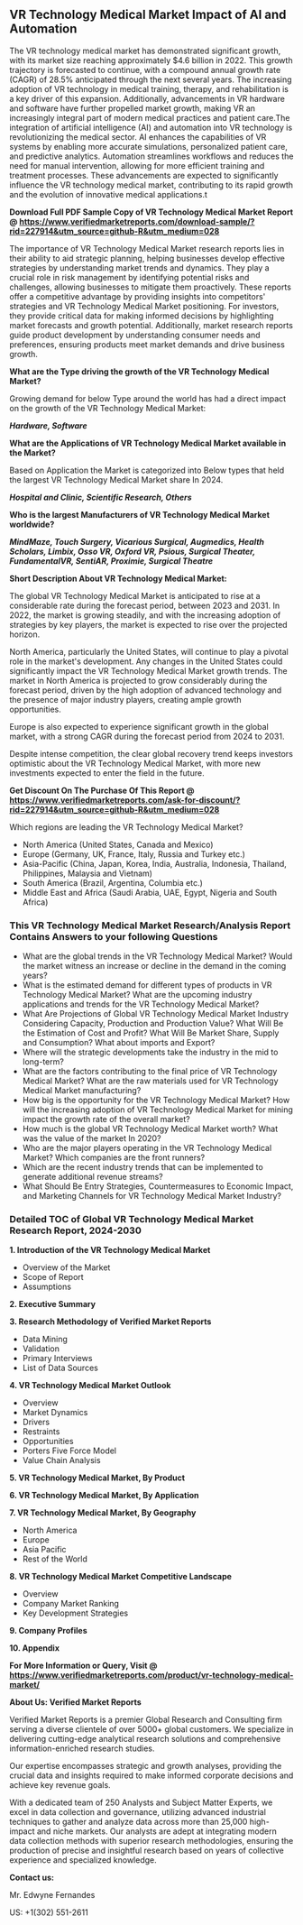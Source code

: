 <h2>VR Technology Medical Market Impact of AI and Automation</h2>The VR technology medical market has demonstrated significant growth, with its market size reaching approximately $4.6 billion in 2022. This growth trajectory is forecasted to continue, with a compound annual growth rate (CAGR) of 28.5% anticipated through the next several years. The increasing adoption of VR technology in medical training, therapy, and rehabilitation is a key driver of this expansion. Additionally, advancements in VR hardware and software have further propelled market growth, making VR an increasingly integral part of modern medical practices and patient care.The integration of artificial intelligence (AI) and automation into VR technology is revolutionizing the medical sector. AI enhances the capabilities of VR systems by enabling more accurate simulations, personalized patient care, and predictive analytics. Automation streamlines workflows and reduces the need for manual intervention, allowing for more efficient training and treatment processes. These advancements are expected to significantly influence the VR technology medical market, contributing to its rapid growth and the evolution of innovative medical applications.t</p><p id="" class=""><strong>Download Full PDF Sample Copy of VR Technology Medical Market Report @ <a href="https://www.verifiedmarketreports.com/download-sample/?rid=227914&utm_source=github-R&utm_medium=028" target="_blank">https://www.verifiedmarketreports.com/download-sample/?rid=227914&utm_source=github-R&utm_medium=028</a></strong></p><p>The importance of&nbsp;VR Technology Medical Market research reports lies in their ability to aid strategic planning, helping businesses develop effective strategies by understanding market trends and dynamics. They play a crucial role in risk management by identifying potential risks and challenges, allowing businesses to mitigate them proactively. These reports offer a competitive advantage by providing insights into competitors' strategies and VR Technology Medical Market positioning. For investors, they provide critical data for making informed decisions by highlighting market forecasts and growth potential. Additionally, market research reports guide product development by understanding consumer needs and preferences, ensuring products meet market demands and drive business growth.</p><p><strong>What are the&nbsp;Type driving the growth of the VR Technology Medical Market?</strong></p><p id="" class="">Growing demand for below Type around the world has had a direct impact on the growth of the VR Technology Medical Market:</p><em><strong>Hardware, Software</strong></em></p><strong>What are the&nbsp;Applications&nbsp;of VR Technology Medical Market available in the Market?</strong></p><p id="" class="">Based on Application the Market is categorized into Below types that held the largest VR Technology Medical Market share In 2024.</p><em><strong>Hospital and Clinic, Scientific Research, Others</strong></em></p><strong>Who is the largest Manufacturers of VR Technology Medical Market worldwide?</strong></p><p><em><strong>MindMaze, Touch Surgery, Vicarious Surgical, Augmedics, Health Scholars, Limbix, Osso VR, Oxford VR, Psious, Surgical Theater, FundamentalVR, SentiAR, Proximie, Surgical Theatre</strong></em></p><p id="" class=""><strong>Short Description About VR Technology Medical Market:</strong></p><p>The global VR Technology Medical Market is anticipated to rise at a considerable rate during the forecast period, between 2023 and 2031. In 2022, the market is growing steadily, and with the increasing adoption of strategies by key players, the market is expected to rise over the projected horizon.</p><p>North America, particularly the United States, will continue to play a pivotal role in the market's development. Any changes in the United States could significantly impact the VR Technology Medical Market growth trends. The market in North America is projected to grow considerably during the forecast period, driven by the high adoption of advanced technology and the presence of major industry players, creating ample growth opportunities.</p><p>Europe is also expected to experience significant growth in the global market, with a strong CAGR during the forecast period from 2024 to 2031.</p><p>Despite intense competition, the clear global recovery trend keeps investors optimistic about the VR Technology Medical Market, with more new investments expected to enter the field in the future.</p><p id="" class=""><strong>Get Discount On The Purchase Of This Report @ <a href="https://www.verifiedmarketreports.com/ask-for-discount/?rid=227914&utm_source=github-R&utm_medium=028" target="_blank">https://www.verifiedmarketreports.com/ask-for-discount/?rid=227914&utm_source=github-R&utm_medium=028</a></strong></p>Which regions are leading the VR Technology Medical Market?</p><ul><li>North America (United States, Canada and Mexico)</li><li>Europe (Germany, UK, France, Italy, Russia and Turkey etc.)</li><li>Asia-Pacific (China, Japan, Korea, India, Australia, Indonesia, Thailand, Philippines, Malaysia and Vietnam)</li><li>South America (Brazil, Argentina, Columbia etc.)</li><li>Middle East and Africa (Saudi Arabia, UAE, Egypt, Nigeria and South Africa)</li></ul><h3 id="" class="">This VR Technology Medical Market Research/Analysis Report Contains Answers to your following Questions</h3><ul><li>What are the global trends in the VR Technology Medical Market? Would the market witness an increase or decline in the demand in the coming years?</li><li>What is the estimated demand for different types of products in VR Technology Medical Market? What are the upcoming industry applications and trends for the VR Technology Medical Market?</li><li>What Are Projections of Global VR Technology Medical Market Industry Considering Capacity, Production and Production Value? What Will Be the Estimation of Cost and Profit? What Will Be Market Share, Supply and Consumption? What about imports and Export?</li><li>Where will the strategic developments take the industry in the mid to long-term?</li><li>What are the factors contributing to the final price of VR Technology Medical Market? What are the raw materials used for VR Technology Medical Market manufacturing?</li><li>How big is the opportunity for the VR Technology Medical Market? How will the increasing adoption of VR Technology Medical Market for mining impact the growth rate of the overall market?</li><li>How much is the global VR Technology Medical Market worth? What was the value of the market In 2020?</li><li>Who are the major players operating in the VR Technology Medical Market? Which companies are the front runners?</li><li>Which are the recent industry trends that can be implemented to generate additional revenue streams?</li><li>What Should Be Entry Strategies, Countermeasures to Economic Impact, and Marketing Channels for VR Technology Medical Market Industry?</li></ul><h3 id="" class="">Detailed TOC of Global VR Technology Medical Market Research Report, 2024-2030</h3><p id="" class=""><strong>1. Introduction of the VR Technology Medical Market</strong></p><ul><li>Overview of the Market</li><li>Scope of Report</li><li>Assumptions</li></ul><p id="" class=""><strong>2. Executive Summary</strong></p><p id="" class=""><strong>3. Research Methodology of Verified Market Reports</strong></p><ul><li>Data Mining</li><li>Validation</li><li>Primary Interviews</li><li>List of Data Sources</li></ul><p id="" class=""><strong>4. VR Technology Medical Market Outlook</strong></p><ul><li>Overview</li><li>Market Dynamics</li><li>Drivers</li><li>Restraints</li><li>Opportunities</li><li>Porters Five Force Model</li><li>Value Chain Analysis</li></ul><p id="" class=""><strong>5. VR Technology Medical Market, By Product</strong></p><p id="" class=""><strong>6. VR Technology Medical Market, By Application</strong></p><p id="" class=""><strong>7. VR Technology Medical Market, By Geography</strong></p><ul><li>North America</li><li>Europe</li><li>Asia Pacific</li><li>Rest of the World</li></ul><p id="" class=""><strong>8. VR Technology Medical Market Competitive Landscape</strong></p><ul><li>Overview</li><li>Company Market Ranking</li><li>Key Development Strategies</li></ul><p id="" class=""><strong>9. Company Profiles</strong></p><p id="" class=""><strong>10. Appendix</strong></p><p id="" class=""><strong>For More Information or Query, Visit @ <a href="https://www.verifiedmarketreports.com/product/vr-technology-medical-market/" target="_blank">https://www.verifiedmarketreports.com/product/vr-technology-medical-market/</a></strong></p><p id="" class=""><strong>About Us: Verified Market Reports</strong></p><p id="" class="">Verified Market Reports is a premier Global Research and Consulting firm serving a diverse clientele of over 5000+ global customers. We specialize in delivering cutting-edge analytical research solutions and comprehensive information-enriched research studies.</p><p id="" class="">Our expertise encompasses strategic and growth analyses, providing the crucial data and insights required to make informed corporate decisions and achieve key revenue goals.</p><p id="" class="">With a dedicated team of 250 Analysts and Subject Matter Experts, we excel in data collection and governance, utilizing advanced industrial techniques to gather and analyze data across more than 25,000 high-impact and niche markets. Our analysts are adept at integrating modern data collection methods with superior research methodologies, ensuring the production of precise and insightful research based on years of collective experience and specialized knowledge.</p><p id="" class=""><strong>Contact us:</strong></p><p id="" class="">Mr. Edwyne Fernandes</p><p id="" class="">US: +1(302) 551-2611</p>